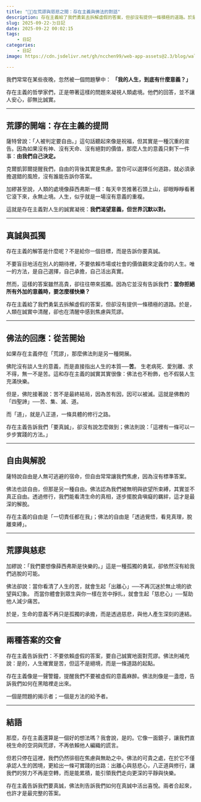 ```yaml
---
title: "🙏🏻在荒謬與慈悲之間：存在主義與佛法的對話"
description: 存在主義給了我們勇氣去拆解虛假的答案，但卻沒有提供一條積極的道路。於是，人類在誠實中清醒，卻也在清醒中感到焦慮與荒謬。
slug: 2025-09-22-ㄉ日記 
date: 2025-09-22 00:02:15
tags: 
    - 日記
categories: 
    - 日記
image: https://cdn.jsdelivr.net/gh/ncchen99/web-app-assets@2.3/blog/wallpaper/img4.jpg

---
```


我們常常在某些夜晚，忽然被一個問題擊中：
**「我的人生，到底有什麼意義？」**

存在主義的哲學家們，正是帶著這樣的問題來凝視人類處境。他們的回答，並不讓人安心，卻無比誠實。

---

## 荒謬的開端：存在主義的提問

薩特曾說：「人被判定要自由。」這句話聽起來像是祝福，但其實是一種沉重的宣告。因為如果沒有神、沒有天命、沒有絕對的價值，那麼人生的意義只剩下一件事：**由我們自己決定。**

克爾凱郭爾提醒我們，自由的背後其實是焦慮。當你可以選擇任何道路，就必須承擔選錯的風險，沒有誰能告訴你答案。

加繆甚至說，人類的處境像薛西弗斯一樣：每天辛苦推著石頭上山，卻眼睜睜看著它滾下來，永無止境。人生，似乎就是一場沒有意義的重複。

這就是存在主義對人生的誠實凝視：**我們渴望意義，但世界沉默以對。**

---

## 真誠與孤獨

存在主義的解答是什麼呢？不是給你一個目標，而是告訴你要真誠。

不要盲目地活在別人的期待裡，不要依賴市場或社會的價值觀來定義你的人生。唯一的方法，是自己選擇，自己承擔，自己活出真實。

然而，這樣的答案雖然高貴，卻往往帶來孤獨。因為它並沒有告訴我們：**當你拒絕所有外加的意義時，要怎麼樣快樂？**

存在主義給了我們勇氣去拆解虛假的答案，但卻沒有提供一條積極的道路。於是，人類在誠實中清醒，卻也在清醒中感到焦慮與荒謬。

---

## 佛法的回應：從苦開始

如果存在主義停在「荒謬」，那麼佛法則是另一種開展。

佛陀沒有談人生的意義，而是直接指出人生的本質──**苦**。
生老病死、愛別離、求不得，無一不是苦。這和存在主義的誠實其實很像：佛法也不粉飾，也不假裝人生充滿快樂。

但是，佛陀接著說：苦不是最終結局，因為苦有因，因可以被滅。這就是佛教的「四聖諦」──苦、集、滅、道。

而「道」，就是八正道，一條具體的修行之路。

存在主義告訴我們「要真誠」，卻沒有說怎麼做到；佛法則說：「這裡有一條可以一步步實踐的方法。」

---

## 自由與解脫

薩特說自由是人無可逃避的宿命，但自由常常讓我們焦慮，因為沒有標準答案。

佛法也談自由，但那是另一種自由。佛法認為我們被無明與欲望所束縛，其實並不真正自由。透過修行，我們能看清生命的真相，逐步擺脫貪嗔癡的羈絆，這才是最深的解脫。

存在主義的自由是「一切責任都在我」；佛法的自由是「透過覺悟，看見真理，脫離束縛」。

---

## 荒謬與慈悲

加繆說：「我們要想像薛西弗斯是快樂的。」這是一種孤獨的勇氣，卻依然沒有給我們逃脫的可能。

佛法卻說：當你看清了人生的苦，就會生起「出離心」──不再沉迷於無止境的欲望與幻象。
而當你體會到眾生與你一樣在苦中掙扎，就會生起「慈悲心」──幫助他人減少痛苦。

於是，生命的意義不再只是孤獨的承擔，而是透過慈悲，與他人產生深刻的連結。

---

## 兩種答案的交會

存在主義告訴我們：不要依賴虛假的答案，要自己誠實地面對荒謬。佛法則補充說：是的，人生確實是苦，但這不是絕境，而是一條道路的起點。

存在主義像是一聲警鐘，提醒我們不要被虛假的意義麻醉。佛法則像是一盞燈，告訴我們如何在黑暗裡走出來。

一個是問題的揭示者；一個是方法的給予者。

---

## 結語

那麼，存在主義還算是一個好的想法嗎？我會說，是的。它像一面鏡子，讓我們直視生命的空洞與荒謬，不再依賴他人編織的謊言。

但若只停在這裡，我們仍然徘徊在焦慮與無助之中。佛法的可貴之處，在於它不僅承認人生的困境，更給出一條可實踐的出路：出離心與慈悲心，八正道與修行，讓我們的努力不再是空轉，而是能累積，能引領我們走向更深的平靜與快樂。

存在主義告訴我們要真誠，佛法則告訴我們如何在真誠中活出喜悅。兩者合起來，也許才是最完整的答案。
